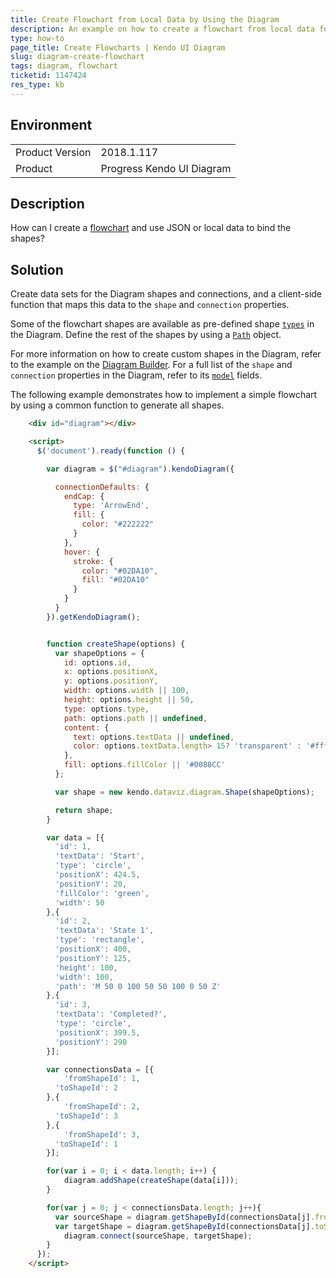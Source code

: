 ```yaml
---
title: Create Flowchart from Local Data by Using the Diagram
description: An example on how to create a flowchart from local data for shapes and connections by using the Kendo UI Diagram.
type: how-to
page_title: Create Flowcharts | Kendo UI Diagram
slug: diagram-create-flowchart
tags: diagram, flowchart
ticketid: 1147424
res_type: kb
---
```


## Environment

<table>
	<tr>
		<td>Product Version</td>
		<td>2018.1.117</td>
	</tr>
	<tr>
		<td>Product</td>
		<td>Progress Kendo UI Diagram</td>
	</tr>
</table>


## Description

How can I create a [flowchart](https://en.wikipedia.org/wiki/Flowchart) and use JSON or local data to bind the shapes?

## Solution

Create data sets for the Diagram shapes and connections, and a client-side function that maps this data to the `shape` and `connection` properties.

Some of the flowchart shapes are available as pre-defined shape [`types`](/api/javascript/dataviz/diagram/shape#configuration-type) in the Diagram. Define the rest of the shapes by using a [`Path`](/api/javascript/dataviz/diagram/path) object.

For more information on how to create custom shapes in the Diagram, refer to the example on the [Diagram Builder](https://demos.telerik.com/kendo-ui/html5-diagram-sample-app). For a full list of the `shape` and `connection` properties in the Diagram, refer to its [`model`](/controls/diagrams-and-maps/diagram/editing#model-fields) fields.

The following example demonstrates how to implement a simple flowchart by using a common function to generate all shapes.

```html
    <div id="diagram"></div>

    <script>
      $('document').ready(function () {

        var diagram = $("#diagram").kendoDiagram({

          connectionDefaults: {
            endCap: {
              type: 'ArrowEnd',
              fill: {
                color: "#222222"
              }
            },
            hover: {
              stroke: {
                color: "#02DA10",
                fill: "#02DA10"
              }
            }
          }
        }).getKendoDiagram();


        function createShape(options) {
          var shapeOptions = {
            id: options.id,
            x: options.positionX,
            y: options.positionY,
            width: options.width || 100,
            height: options.height || 50,
            type: options.type,
            path: options.path || undefined,
            content: {
              text: options.textData || undefined,
              color: options.textData.length> 15? 'transparent' : '#fff'
            },
            fill: options.fillColor || '#0088CC'
          };

          var shape = new kendo.dataviz.diagram.Shape(shapeOptions);

          return shape;
        }

        var data = [{
          'id': 1,
          'textData': 'Start',
          'type': 'circle',
          'positionX': 424.5,
          'positionY': 20,
          'fillColor': 'green',
          'width': 50
        },{
          'id': 2,
          'textData': 'State 1',
          'type': 'rectangle',
          'positionX': 400,
          'positionY': 125,
          'height': 100,
          'width': 100,
          'path': 'M 50 0 100 50 50 100 0 50 Z'
        },{
          'id': 3,
          'textData': 'Completed?',
          'type': 'circle',
          'positionX': 399.5,
          'positionY': 290
        }];

        var connectionsData = [{
        	'fromShapeId': 1,
          'toShapeId': 2
        },{
        	'fromShapeId': 2,
          'toShapeId': 3
        },{
        	'fromShapeId': 3,
          'toShapeId': 1
        }];

        for(var i = 0; i < data.length; i++) {
        	diagram.addShape(createShape(data[i]));
        }

        for(var j = 0; j < connectionsData.length; j++){
          var sourceShape = diagram.getShapeById(connectionsData[j].fromShapeId);
          var targetShape = diagram.getShapeById(connectionsData[j].toShapeId);
        	diagram.connect(sourceShape, targetShape);
        }
      });
    </script>
```
